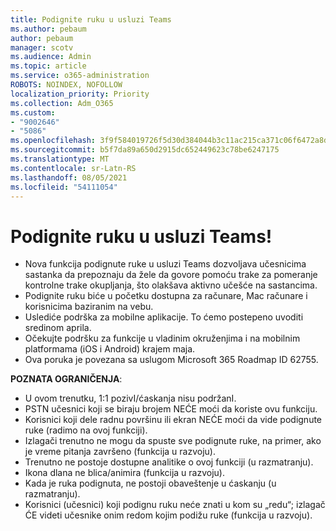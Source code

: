```yaml
---
title: Podignite ruku u usluzi Teams
ms.author: pebaum
author: pebaum
manager: scotv
ms.audience: Admin
ms.topic: article
ms.service: o365-administration
ROBOTS: NOINDEX, NOFOLLOW
localization_priority: Priority
ms.collection: Adm_O365
ms.custom:
- "9002646"
- "5086"
ms.openlocfilehash: 3f9f584019726f5d30d384044b3c11ac215ca371c06f6472a8d479b38ccaf537
ms.sourcegitcommit: b5f7da89a650d2915dc652449623c78be6247175
ms.translationtype: MT
ms.contentlocale: sr-Latn-RS
ms.lasthandoff: 08/05/2021
ms.locfileid: "54111054"
---
```

# <a name="raise-your-hand-in-teams"></a>Podignite ruku u usluzi Teams!

- Nova funkcija podignute ruke u usluzi Teams dozvoljava učesnicima sastanka da prepoznaju da žele da govore pomoću trake za pomeranje kontrolne trake okupljanja, što olakšava aktivno učešće na sastancima.
- Podignite ruku biće u početku dostupna za računare, Mac računare i korisnicima baziranim na vebu.
- Uslediće podrška za mobilne aplikacije. To ćemo postepeno uvoditi sredinom aprila.
- Očekujte podršku za funkcije u vladinim okruženjima i na mobilnim platformama (iOS i Android) krajem maja.
- Ova poruka je povezana sa uslugom Microsoft 365 Roadmap ID 62755.

**POZNATA OGRANIČENJA**:

- U ovom trenutku, 1:1 pozivI/ćaskanja nisu podržanI.
- PSTN učesnici koji se biraju brojem NEĆE moći da koriste ovu funkciju.
- Korisnici koji dele radnu površinu ili ekran NEĆE moći da vide podignute ruke (radimo na ovoj funkciji).
- Izlagači trenutno ne mogu da spuste sve podignute ruke, na primer, ako je vreme pitanja završeno (funkcija u razvoju).
- Trenutno ne postoje dostupne analitike o ovoj funkciji (u razmatranju).
- Ikona dlana ne blica/animira (funkcija u razvoju).
- Kada je ruka podignuta, ne postoji obaveštenje u ćaskanju (u razmatranju).
- Korisnici (učesnici) koji podignu ruku neće znati u kom su „redu“; izlagač ĆE videti učesnike onim redom kojim podižu ruke (funkcija u razvoju).
